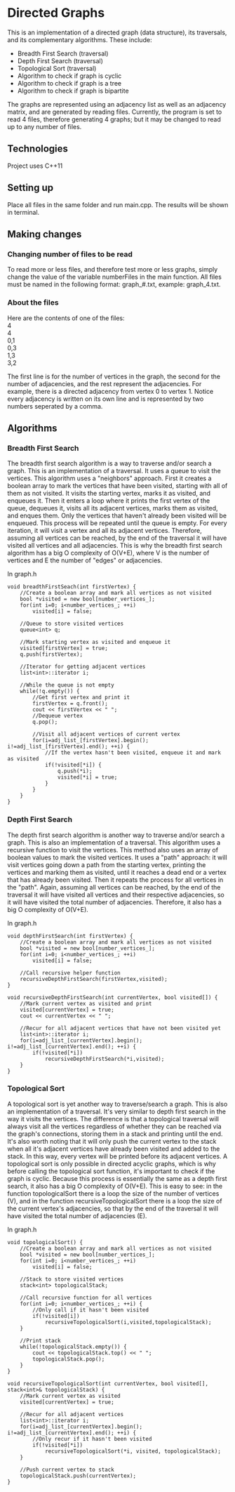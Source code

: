 # Directed Graphs
This is an implementation of a directed graph (data structure), its traversals, and its complementary algorithms. These include:
* Breadth First Search (traversal)
* Depth First Search (traversal)
* Topological Sort (traversal)
* Algorithm to check if graph is cyclic
* Algorithm to check if graph is a tree
* Algorithm to check if graph is bipartite

The graphs are represented using an adjacency list as well as an adjacency matrix, and are generated by reading files. Currently, the program is set to read 4 files, therefore generating 4 graphs; but it may be changed to read up to any number
of files.

## Technologies
Project uses C++11

## Setting up
Place all files in the same folder and run main.cpp. The results will be shown in terminal.

## Making changes
### Changing number of files to be read
To read more or less files, and therefore test more or less graphs, simply change the value of the variable numberFiles in the main function. All files must be named in the following format: graph_#.txt, example: graph_4.txt.

### About the files
Here are the contents of one of the files:  
4  
4  
0,1  
0,3  
1,3  
3,2  

The first line is for the number of vertices in the graph, the second for the number of adjacencies, and the rest represent the adjacencies. For example, there is a directed adjacency from vertex 0 to vertex 1. Notice every adjacency is written on its own line and is represented by two numbers seperated by a comma.

## Algorithms
### Breadth First Search
The breadth first search algorithm is a way to traverse and/or search a graph. This is an implementation of a traversal. It uses a queue to visit the vertices. This algorithm uses a "neighbors" approach. First it creates a boolean array to mark the vertices that have been visited, starting with all of them as not visited. It visits the starting vertex, marks it as visited, and enqueues it. Then it enters a loop where it prints the first vertex of the queue, dequeues it, visits all its adjacent vertices, marks them as visited, and enques them. Only the vertices that haven't already been visited will be enqueued. This process will be repeated until the queue is empty. For every iteration, it will visit a vertex and all its adjacent vertices. Therefore, assuming all vertices can be reached, by the end of the traversal it will have visited all vertices and all adjacencies. This is why the breadth first search algorithm has a big O complexity of O(V+E), where V is the number of vertices and E the number of "edges" or adjacencies.  

In graph.h

    void breadthFirstSeach(int firstVertex) {
        //Create a boolean array and mark all vertices as not visited
        bool *visited = new bool[number_vertices_];
        for(int i=0; i<number_vertices_; ++i)
            visited[i] = false;

        //Queue to store visited vertices
        queue<int> q;

        //Mark starting vertex as visited and enqueue it
        visited[firstVertex] = true;
        q.push(firstVertex);

        //Iterator for getting adjacent vertices
        list<int>::iterator i;

        //While the queue is not empty
        while(!q.empty()) {
            //Get first vertex and print it
            firstVertex = q.front();
            cout << firstVertex << " ";
            //Dequeue vertex
            q.pop();

            //Visit all adjacent vertices of current vertex
            for(i=adj_list_[firstVertex].begin(); i!=adj_list_[firstVertex].end(); ++i) {
                //If the vertex hasn't been visited, enqueue it and mark as visited
                if(!visited[*i]) {
                    q.push(*i);
                    visited[*i] = true;
                }
            }
        }
    }

### Depth First Search
The depth first search algorithm is another way to traverse and/or search a graph. This is also an implementation of a traversal. This algorithm uses a recursive function to visit the vertices. This method also uses an array of boolean values to mark the visited vertices. It uses a "path" approach: it will visit vertices going down a path from the starting vertex, printing the vertices and marking them as visited, until it reaches a dead end or a vertex that has already been visited. Then it repeats the process for all vertices in the "path". Again, assuming all vertices can be reached, by the end of the traversal it will have visited all vertices and their respective adjacencies, so it will have visited the total number of adjacencies. Therefore, it also has a big O complexity of O(V+E).  

In graph.h

    void depthFirstSearch(int firstVertex) {
        //Create a boolean array and mark all vertices as not visited
        bool *visited = new bool[number_vertices_];
        for(int i=0; i<number_vertices_; ++i)
            visited[i] = false;

        //Call recursive helper function
        recursiveDepthFirstSearch(firstVertex,visited);
    }
    
    void recursiveDepthFirstSearch(int currentVertex, bool visited[]) {
        //Mark current vertex as visited and print
        visited[currentVertex] = true;
        cout << currentVertex << " ";

        //Recur for all adjacent vertices that have not been visited yet
        list<int>::iterator i;
        for(i=adj_list_[currentVertex].begin(); i!=adj_list_[currentVertex].end(); ++i) {
            if(!visited[*i])
                recursiveDepthFirstSearch(*i,visited);
        }
    }

### Topological Sort
A topological sort is yet another way to traverse/search a graph. This is also an implementation of a traversal. It's very similar to depth first search in the way it visits the vertices. The difference is that a topological traversal will always visit all the vertices regardless of whether they can be reached via the graph's connections, storing them in a stack and printing until the end. It's also worth noting that it will only push the current vertex to the stack when all it's adjacent vertices have already been visited and added to the stack. In this way, every vertex  will be printed before its adjacent vertices. A topological sort is only possible in directed acyclic graphs, which is why before calling the topological sort function, it's important to check if the graph is cyclic. Because this process is essentially the same as a depth first search, it also has a big O complexity of O(V+E). This is easy to see: in the function topologicalSort there is a loop the size of the number of vertices (V), and in the function recursiveTopologicalSort there is a loop the size of the current vertex's adjacencies, so that by the end of the traversal it will have visited the total number of adjacencies (E).

In graph.h

    void topologicalSort() {
        //Create a boolean array and mark all vertices as not visited
        bool *visited = new bool[number_vertices_];
        for(int i=0; i<number_vertices_; ++i)
            visited[i] = false;

        //Stack to store visited vertices
        stack<int> topologicalStack;

        //Call recursive function for all vertices
        for(int i=0; i<number_vertices_; ++i) {
            //Only call if it hasn't been visited
            if(!visited[i])
                recursiveTopologicalSort(i,visited,topologicalStack);
        }

        //Print stack
        while(!topologicalStack.empty()) {
            cout << topologicalStack.top() << " ";
            topologicalStack.pop();
        }
    }
    
    void recursiveTopologicalSort(int currentVertex, bool visited[], stack<int>& topologicalStack) {
        //Mark current vertex as visited
        visited[currentVertex] = true;

        //Recur for all adjacent vertices
        list<int>::iterator i;
        for(i=adj_list_[currentVertex].begin(); i!=adj_list_[currentVertex].end(); ++i) {
            //Only recur if it hasn't been visited
            if(!visited[*i])
                recursiveTopologicalSort(*i, visited, topologicalStack);
        }

        //Push current vertex to stack
        topologicalStack.push(currentVertex);
    }
